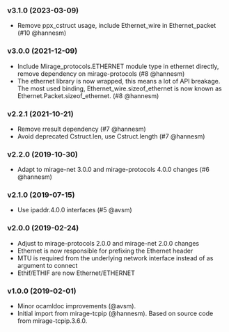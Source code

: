 ### v3.1.0 (2023-03-09)

* Remove ppx_cstruct usage, include Ethernet_wire in Ethernet_packet (#10 @hannesm)

### v3.0.0 (2021-12-09)

* Include Mirage_protocols.ETHERNET module type in ethernet directly, remove
  dependency on mirage-protocols (#8 @hannesm)
* The ethernet library is now wrapped, this means a lot of API breakage.
  The most used binding, Ethernet_wire.sizeof_ethernet is now known as
  Ethernet.Packet.sizeof_ethernet. (#8 @hannesm)

### v2.2.1 (2021-10-21)

* Remove rresult dependency (#7 @hannesm)
* Avoid deprecated Cstruct.len, use Cstruct.length (#7 @hannesm)

### v2.2.0 (2019-10-30)

* Adapt to mirage-net 3.0.0 and mirage-protocols 4.0.0 changes (#6 @hannesm)

### v2.1.0 (2019-07-15)

* Use ipaddr.4.0.0 interfaces (#5 @avsm)

### v2.0.0 (2019-02-24)

* Adjust to mirage-protocols 2.0.0 and mirage-net 2.0.0 changes
* Ethernet is now responsible for prefixing the Ethernet header
* MTU is required from the underlying network interface instead of as argument
  to connect
* Ethif/ETHIF are now Ethernet/ETHERNET

### v1.0.0 (2019-02-01)

* Minor ocamldoc improvements (@avsm).
* Initial import from mirage-tcpip (@hannesm).
  Based on source code from mirage-tcpip.3.6.0.
